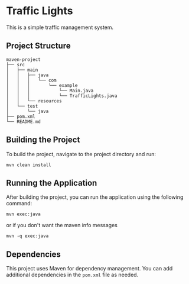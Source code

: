 # Traffic Lights

This is a simple traffic management system.

## Project Structure

```
maven-project
├── src
│   ├── main
│   │   ├── java
│   │   │   └── com
│   │   │       └── example
│   │   │           └── Main.java
│   │   │           └── TrafficLights.java
│   │   └── resources
│   └── test
│       └── java
├── pom.xml
└── README.md
```

## Building the Project

To build the project, navigate to the project directory and run:

```
mvn clean install
```

## Running the Application

After building the project, you can run the application using the following command:

```
mvn exec:java
```
or if you don't want the maven info messages
```
mvn -q exec:java
```

## Dependencies

This project uses Maven for dependency management. You can add additional dependencies in the `pom.xml` file as needed.